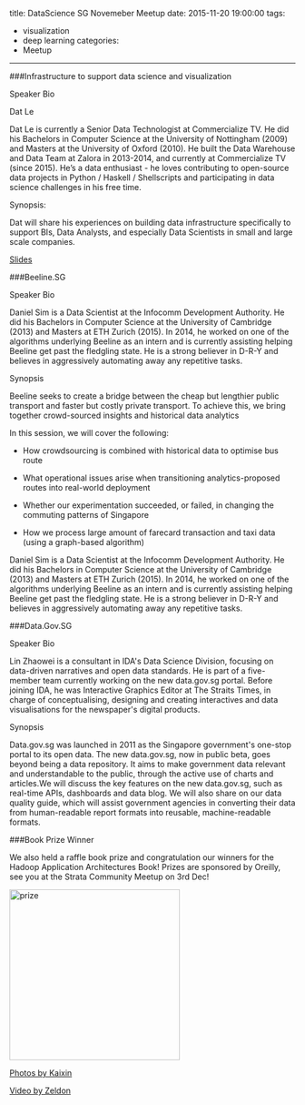 title: DataScience SG Novemeber Meetup
date: 2015-11-20 19:00:00
tags:
  - visualization
  - deep learning
categories:
  - Meetup
---

###Infrastructure to support data science and visualization

Speaker Bio

Dat Le 

Dat Le is currently a Senior Data Technologist at Commercialize TV. He did his Bachelors in Computer Science at the University of Nottingham (2009) and Masters at the University of Oxford (2010). He built the Data Warehouse and Data Team at Zalora in 2013-2014, and currently at Commercialize TV (since 2015). He’s a data enthusiast - he loves contributing to open-source data projects in Python / Haskell / Shellscripts and participating in data science challenges in his free time.

Synopsis: 

Dat will share his experiences on building data infrastructure specifically to support BIs, Data Analysts, and especially Data Scientists in small and large scale companies. 

[Slides](http://lenguyenthedat.com/extras/decks/dssg-data-infras.pdf)

###Beeline.SG

Speaker Bio

Daniel Sim is a Data Scientist at the Infocomm Development Authority. He did his Bachelors in Computer Science at the University of Cambridge (2013) and Masters at ETH Zurich (2015). In 2014, he worked on one of the algorithms underlying Beeline as an intern and is currently assisting helping Beeline get past the fledgling state. He is a strong believer in D-R-Y and believes in aggressively automating away any repetitive tasks.

Synopsis

Beeline seeks to create a bridge between the cheap but lengthier public transport and faster but costly private transport. To achieve this, we bring together crowd-sourced insights and historical data analytics

In this session, we will cover the following:

- How crowdsourcing is combined with historical data to optimise bus route

- What operational issues arise when transitioning analytics-proposed routes into real-world deployment

- Whether our experimentation succeeded, or failed, in changing the commuting patterns of Singapore

- How we process large amount of farecard transaction and taxi data (using a graph-based algorithm)

Daniel Sim is a Data Scientist at the Infocomm Development Authority. He did his Bachelors in Computer Science at the University of Cambridge (2013) and Masters at ETH Zurich (2015). In 2014, he worked on one of the algorithms underlying Beeline as an intern and is currently assisting helping Beeline get past the fledgling state. He is a strong believer in D-R-Y and believes in aggressively automating away any repetitive tasks.

###Data.Gov.SG

Speaker Bio

Lin Zhaowei is a consultant in IDA's Data Science Division, focusing on data-driven narratives and open data standards. He is part of a five-member team currently working on the new data.gov.sg portal. Before joining IDA, he was Interactive Graphics Editor at The Straits Times, in charge of conceptualising, designing and creating interactives and data visualisations for the newspaper's digital products.

Synopsis

Data.gov.sg was launched in 2011 as the Singapore government's one-stop portal to its open data. The new data.gov.sg, now in public beta, goes beyond being a data repository. It aims to make government data relevant and understandable to the public, through the active use of charts and articles.We will discuss the key features on the new data.gov.sg, such as real-time APIs, dashboards and data blog. We will also share on our data quality guide, which will assist government agencies in converting their data from human-readable report formats into reusable, machine-readable formats.

###Book Prize Winner

We also held a raffle book prize and congratulation our winners for the Hadoop Application Architectures Book! Prizes are sponsored by Oreilly, see you at the Strata Community Meetup on 3rd Dec!

<img src="http://photos2.meetupstatic.com/photos/event/a/9/9/1/600_444463409.jpeg" alt="prize" style="width: 300px;"/>

[Photos by Kaixin](http://www.meetup.com/DataScience-SG-Singapore/photos/all_photos/?photoAlbumId=26571365)

[Video by Zeldon](http://meerkatapp.co/zeldontay/library/npB4z8975rC2njxBgrVvUkMn8BB)




